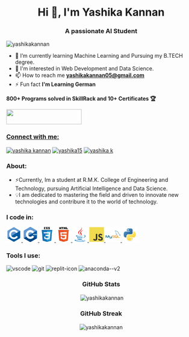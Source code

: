 <h1 align="center">Hi 👋, I'm Yashika Kannan</h1>
<h3 align="center">A passionate AI Student</h3>

<p align="left"> <img src="https://komarev.com/ghpvc/?username=yashikakannan&label=Profile%20views&color=0e75b6&style=flat" alt="yashikakannan" /> </p>

- 🌱 I’m currently learning Machine Learning and Pursuing my B.TECH degree.
- 👀 I'm interested in Web Development and Data Science.
- 📫 How to reach me **yashikakannan05@gmail.com**
- ⚡ Fun fact **I'm Learning German**

<p align="left"><b>800+ Programs solved in SkillRack and 10+ Certificates 🏆</b></p>

<p align="left">
<a href="https://www.skillrack.com/faces/resume.xhtml?id=438631&key=a72d6cc19959c68272dc225e2169f663d7176e31"> <img align="center" src="https://cdn.skillrack.com/img/logo.gif" height="40" width="200" > </p>


<h3 align="left">Connect with me:</h3>
<p align="left">
<a href="https://linkedin.com/in/yashika kannan" target="blank"><img align="center" src="https://raw.githubusercontent.com/rahuldkjain/github-profile-readme-generator/master/src/images/icons/Social/linked-in-alt.svg" alt="yashika kannan" height="30" width="40" /></a>
<a href="https://www.codechef.com/users/yashika15" target="blank"><img align="center" src="https://cdn.jsdelivr.net/npm/simple-icons@3.1.0/icons/codechef.svg" alt="yashika15" height="30" width="40" /></a>
<a href="https://www.hackerrank.com/yashika k" target="blank"><img align="center" src="https://raw.githubusercontent.com/rahuldkjain/github-profile-readme-generator/master/src/images/icons/Social/hackerrank.svg" alt="yashika k" height="30" width="40" /></a>
</p>

<p align="left"> <h3>About: </h3>
    <ul>
        <li>
            ⚡Currently, Im a student at R.M.K. College of Engineering and Technology, pursuing Artificial Intelligence and Data Science.
        </li>
      <li>
            💡I am dedicated to mastering the field and driven to innovate new technologies and contribure it to the world of technology.  </li>
    </ul>
</p>


<h3 align="left">I code in: </h3>
<p align="left"> <a href="https://www.cprogramming.com/" target="_blank" rel="noreferrer"> <img src="https://raw.githubusercontent.com/devicons/devicon/master/icons/c/c-original.svg" alt="c" width="40" height="40"/> </a> <a href="https://www.w3schools.com/cpp/" target="_blank" rel="noreferrer"> <img src="https://raw.githubusercontent.com/devicons/devicon/master/icons/cplusplus/cplusplus-original.svg" alt="cplusplus" width="40" height="40"/> </a> <a href="https://www.w3schools.com/css/" target="_blank" rel="noreferrer"> <img src="https://raw.githubusercontent.com/devicons/devicon/master/icons/css3/css3-original-wordmark.svg" alt="css3" width="40" height="40"/> </a> <a href="https://www.w3.org/html/" target="_blank" rel="noreferrer"> <img src="https://raw.githubusercontent.com/devicons/devicon/master/icons/html5/html5-original-wordmark.svg" alt="html5" width="40" height="40"/> </a> <a href="https://www.java.com" target="_blank" rel="noreferrer"> <img src="https://raw.githubusercontent.com/devicons/devicon/master/icons/java/java-original.svg" alt="java" width="40" height="40"/> </a> <a href="https://developer.mozilla.org/en-US/docs/Web/JavaScript" target="_blank" rel="noreferrer"> <img src="https://raw.githubusercontent.com/devicons/devicon/master/icons/javascript/javascript-original.svg" alt="javascript" width="40" height="40"/> </a> <a href="https://www.mysql.com/" target="_blank" rel="noreferrer"> <img src="https://raw.githubusercontent.com/devicons/devicon/master/icons/mysql/mysql-original-wordmark.svg" alt="mysql" width="40" height="40"/> </a> <a href="https://www.python.org" target="_blank" rel="noreferrer"> <img src="https://raw.githubusercontent.com/devicons/devicon/master/icons/python/python-original.svg" alt="python" width="40" height="40"/> </a> </p>

<h3 align="left"> Tools I use:</h3>
<p>
    <img src="https://th.bing.com/th/id/R.9f6038f8ae674f6ec7b8aab72be665e2?rik=Wrh64mHaWbaAjA&riu=http%3a%2f%2fscarpie.altervista.org%2fwp-content%2fuploads%2f2018%2f11%2f1200px-Visual_Studio_Code_1.35_icon.svg_-960x960.png&ehk=x3wZGvsFJe1sxbeaugICOhq46xiuEsPjs%2fHzT%2bqlU78%3d&risl=&pid=ImgRaw&r=0" alt="vscode" width="50" height="50"/>
    <img src="https://www.vectorlogo.zone/logos/git-scm/git-scm-icon.svg" alt="git" width="50" height="50"/>
    <img src="https://i1.wp.com/img.olhardigital.com.br/wp-content/uploads/2023/03/editor-de-codigo-fonte-replit.png?resize=780,470" alt="replit-icon" width="60" height="50"/>
    <img width="48" height="48" src="https://img.icons8.com/fluency/48/anaconda--v2.png" alt="anaconda--v2"/>
</p>

<h3 align="center">GitHub Stats</h3>
<div align="center">

<p>&nbsp;<img align="center" src="https://github-readme-stats.vercel.app/api?username=yashikakannan&show_icons=true&locale=en" alt="yashikakannan" /></p>
</div>

<h3 align="center">GitHub Streak</h3>
<div align="center">
<p><img align="center" src="https://github-readme-streak-stats.herokuapp.com/?user=yashikakannan&" alt="yashikakannan" /></p>
</div>
